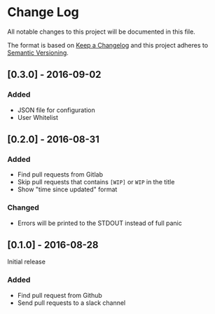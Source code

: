 # Change Log
All notable changes to this project will be documented in this file.

The format is based on [Keep a Changelog](http://keepachangelog.com/)
and this project adheres to [Semantic Versioning](http://semver.org/).

## [0.3.0] - 2016-09-02
### Added
- JSON file for configuration
- User Whitelist 

## [0.2.0] - 2016-08-31
### Added
- Find pull requests from Gitlab
- Skip pull requests that contains `[WIP]` or `WIP` in the title
- Show "time since updated" format

### Changed
- Errors will be printed to the STDOUT instead of full panic

## [0.1.0] - 2016-08-28

Initial release

### Added
- Find pull request from Github
- Send pull requests to a slack channel
